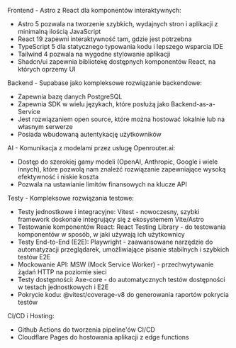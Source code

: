 Frontend - Astro z React dla komponentów interaktywnych:

- Astro 5 pozwala na tworzenie szybkich, wydajnych stron i aplikacji z minimalną ilością JavaScript
- React 19 zapewni interaktywność tam, gdzie jest potrzebna
- TypeScript 5 dla statycznego typowania kodu i lepszego wsparcia IDE
- Tailwind 4 pozwala na wygodne stylowanie aplikacji
- Shadcn/ui zapewnia bibliotekę dostępnych komponentów React, na których oprzemy UI

Backend - Supabase jako kompleksowe rozwiązanie backendowe:

- Zapewnia bazę danych PostgreSQL
- Zapewnia SDK w wielu językach, które posłużą jako Backend-as-a-Service
- Jest rozwiązaniem open source, które można hostować lokalnie lub na własnym serwerze
- Posiada wbudowaną autentykację użytkowników

AI - Komunikacja z modelami przez usługę Openrouter.ai:

- Dostęp do szerokiej gamy modeli (OpenAI, Anthropic, Google i wiele innych), które pozwolą nam znaleźć rozwiązanie zapewniające wysoką efektywność i niskie koszta
- Pozwala na ustawianie limitów finansowych na klucze API

Testy - Kompleksowe rozwiązania testowe:

- Testy jednostkowe i integracyjne: Vitest - nowoczesny, szybki framework doskonale integrujący się z ekosystemem Vite/Astro
- Testowanie komponentów React: React Testing Library - do testowania komponentów w sposób, w jaki używają ich użytkownicy
- Testy End-to-End (E2E): Playwright - zaawansowane narzędzie do automatyzacji przeglądarek, umożliwiające pisanie stabilnych i szybkich testów E2E
- Mockowanie API: MSW (Mock Service Worker) - przechwytywanie żądań HTTP na poziomie sieci
- Testy dostępności: Axe-core - do automatycznych testów dostępności w testach jednostkowych i E2E
- Pokrycie kodu: @vitest/coverage-v8 do generowania raportów pokrycia testów

CI/CD i Hosting:

- Github Actions do tworzenia pipeline'ów CI/CD
- Cloudflare Pages do hostowania aplikacji z edge functions
